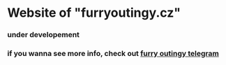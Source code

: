 # Website of "furryoutingy.cz"
### under developement
### if you wanna see more info, check out [furry outingy telegram](https://t.me/furryoutingySKCZ)
